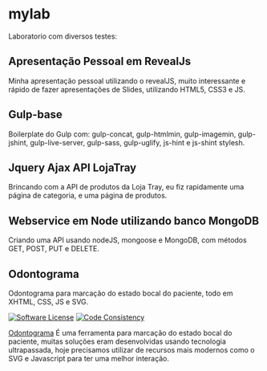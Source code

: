 # mylab
Laboratorio com diversos testes:


## Apresentação Pessoal em RevealJs
Minha apresentação pessoal utilizando o revealJS, muito interessante e rápido de fazer apresentações de Slides, utilizando HTML5, CSS3 e JS.

## Gulp-base
Boilerplate do Gulp com: gulp-concat, gulp-htmlmin, gulp-imagemin, gulp-jshint, gulp-live-server, gulp-sass, gulp-uglify, js-hint e js-shint stylesh.

## Jquery Ajax API LojaTray
Brincando com a API de produtos da Loja Tray, eu fiz rapidamente uma página de categoria, e uma página de produtos.

## Webservice em Node utilizando banco MongoDB
Criando uma API usando nodeJS, mongoose e MongoDB, com métodos GET, POST, PUT e DELETE.

## Odontograma
Odontograma para marcação do estado bocal do paciente, todo em XHTML, CSS, JS e SVG.

[![Software License](https://img.shields.io/badge/license-MIT-brightgreen.svg?style=flat-square)](LICENSE.txt)
[![Code Consistency](http://squizlabs.github.io/PHP_CodeSniffer/analysis/cakephp/cakephp/grade.svg)](http://squizlabs.github.io/PHP_CodeSniffer/analysis/cakephp/cakephp/)

[Odontograma](http://lab.debugninja.com) É uma ferramenta para marcação do estado bocal do paciente, muitas soluções eram desenvolvidas usando tecnologia ultrapassada, hoje precisamos utilizar de recursos mais modernos como o SVG e Javascript para ter uma melhor interação.
